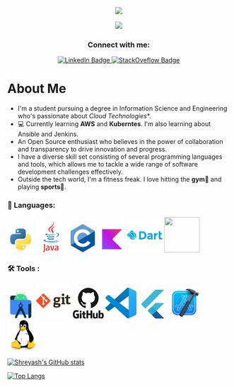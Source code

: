 <p align="center">
  <img src="https://capsule-render.vercel.app/api?type=waving&color=gradient&text=👋🏻Hi,++I'm+Shreyash&height=230&section=header"/>
</p>


<div id="header" align="center">
  <img src="https://media.giphy.com/media/YRMb6dd7zprS00JdGZ/giphy.gif" width="250"/>
</div>


<h3 align="center">Connect with me:</h3>
<div id="header" align="center">
  <a href="https://www.linkedin.com/in/shreyash-856044220/">
    <img src="https://img.shields.io/badge/LinkedIn-blue?style=for-the-badge&logo=linkedin&logoColor=white" alt="LinkedIn Badge"/>
  </a>
  <a href="https://instagram.com/shrexyash.s/">
    <img src="https://img.shields.io/badge/-Instagram-ff69b4?style=for-the-badge&logo=Instagram&logoColor=white" alt="StackOveflow Badge"/>
  </a>
</div>

# About Me

<div>

- I'm a student pursuing a degree in Information Science and Engineering who's passionate about *Cloud Technologies**.
- :computer: Currently learning **AWS** and **Kuberntes**. I'm also learning about Ansible and Jenkins.
- An Open Source enthusiast who believes in the power of collaboration and transparency to drive innovation and progress.
- I have a diverse skill set consisting of several programming languages and tools, which allows me to tackle a wide range of software development challenges effectively.
- Outside the tech world, I'm a fitness freak. I love hitting the **gym**:muscle: and playing **sports**:basketball:.

</div>


### :page_with_curl: Languages:
<div>
  <img src="https://raw.githubusercontent.com/devicons/devicon/1119b9f84c0290e0f0b38982099a2bd027a48bf1/icons/python/python-original.svg" width="60" height="60"/>
  <img src="https://raw.githubusercontent.com/devicons/devicon/1119b9f84c0290e0f0b38982099a2bd027a48bf1/icons/java/java-original-wordmark.svg" width="70" height="70"/>
  <img src="https://raw.githubusercontent.com/devicons/devicon/1119b9f84c0290e0f0b38982099a2bd027a48bf1/icons/c/c-original.svg" width="65" height="65"/>
  <img src="https://raw.githubusercontent.com/devicons/devicon/master/icons/kotlin/kotlin-original.svg" width="60" height="60"/>
  <img src="https://raw.githubusercontent.com/devicons/devicon/master/icons/dart/dart-plain-wordmark.svg" width="80" height="80"/>
  <img src="https://raw.githubusercontent.com/simple-icons/simple-icons/develop/icons/gnubash.svg" width="80" height="80"/>

  
  
</div>

### :hammer_and_wrench: Tools :
<div>
<img src="https://raw.githubusercontent.com/devicons/devicon/master/icons/androidstudio/androidstudio-original.svg" width="60" height="60"/>
<img src="https://raw.githubusercontent.com/devicons/devicon/1119b9f84c0290e0f0b38982099a2bd027a48bf1/icons/git/git-original-wordmark.svg" width="80" height="80"/>
<img src="https://raw.githubusercontent.com/devicons/devicon/1119b9f84c0290e0f0b38982099a2bd027a48bf1/icons/github/github-original-wordmark.svg" width="70" height="70"/>
<img src="https://raw.githubusercontent.com/devicons/devicon/master/icons/vscode/vscode-original.svg" width="70" height="70"/>
<img src="https://raw.githubusercontent.com/devicons/devicon/master/icons/flutter/flutter-original.svg" width="65" height="65"/>
<img src="https://raw.githubusercontent.com/devicons/devicon/master/icons/xcode/xcode-original.svg" width="70" height="70"/>
<img src="https://raw.githubusercontent.com/devicons/devicon/master/icons/linux/linux-original.svg" width="70" height="70"/>
</div>

[![Shreyash's GitHub stats](https://github-readme-stats.vercel.app/api?username=shreyash-01)](https://github.com/anuraghazra/github-readme-stats)

[![Top Langs](https://github-readme-stats.vercel.app/api/top-langs/?username=shreyash-01)](https://github.com/anuraghazra/github-readme-stats)


